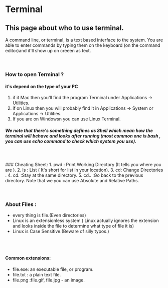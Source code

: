 # Terminal <br/>
## This page about who to use terminal.
A command line, or terminal, is a text based interface to the system. 
You are able to enter commands by typing them on the keyboard (on the command editor)and it'll show up on creeen as text. <br/>
 <br/>
 <br/>
### How to open Terminal ?
#### it's depend on the type of your PC <br/>
 1. if it Mac then you'll find the program Terminal under Applications -> Utilities. <br/>
 2. if on Linux then you will probably find it in Applications -> System or Applications -> Utilities. <br/>
 3. If you are on Windowsn you can use Linux Terminal. <br/>
 
##### We note that there's something defines as Shell which mean how the terminal will behave and looks after running (most common one is bash , you can use echo command to check which system you use). <br/>
  <br/>
  <br/>
### Cheating Sheet:
   1. pwd : Print Working Directory (It tells you where you are ).
   2. ls : List ( It's short for list in your location).
   3. cd: Change Directories .
   4. cd. :Stay at the same directory.
   5. cd.. :Go back to the previous directory.
    Note that we you can use Absolute and Relative Paths. <br/>
   <br/>
   <br/>
   
### About Files :
 * every thing is file.(Even directories)
  * Linux is an extensionless system ( Linux actually ignores the extension and looks inside the file to determine what type of file it is)
  * Linux is Case Sensitive.(Beware of silly typos.)
  <br/>
  <br/>
  
#### Common extensions:
 * file.exe: an executable file, or program.
 * file.txt : a plain text file.
 * file.png :file.gif, file.jpg - an image.
   
 

